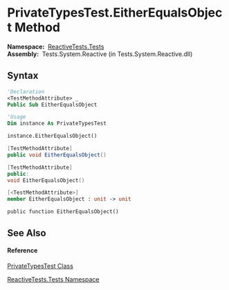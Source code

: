 # PrivateTypesTest.EitherEqualsObject Method

**Namespace:**  [ReactiveTests.Tests](ReactiveTests.Tests\ReactiveTests.Tests.md)  
**Assembly:**  Tests.System.Reactive (in Tests.System.Reactive.dll)

## Syntax

```vb
'Declaration
<TestMethodAttribute> _
Public Sub EitherEqualsObject
```

```vb
'Usage
Dim instance As PrivateTypesTest

instance.EitherEqualsObject()
```

```csharp
[TestMethodAttribute]
public void EitherEqualsObject()
```

```c++
[TestMethodAttribute]
public:
void EitherEqualsObject()
```

```fsharp
[<TestMethodAttribute>]
member EitherEqualsObject : unit -> unit 
```

```jscript
public function EitherEqualsObject()
```

## See Also

#### Reference

[PrivateTypesTest Class](PrivateTypesTest\PrivateTypesTest.md)

[ReactiveTests.Tests Namespace](ReactiveTests.Tests\ReactiveTests.Tests.md)




